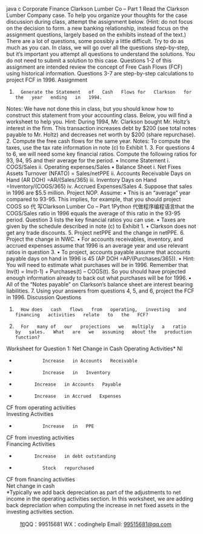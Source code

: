 java c
Corporate Finance 
Clarkson Lumber Co – Part 1
Read the Clarkson   Lumber Company case.    To   help you   organize   your   thoughts   for   the case discussion during class, attempt the   assignment   below.   (Hint:   do   not   focus   on   the decision to form. a   new   banking   relationship,   instead focus on the   assignment   questions,   largely   based on the exhibits   instead of   the   text.) There are a   lot of questions,   some   possibly   a   little   difficult. Try   to   do   as   much   as   you   can.   In class, we will go over   all the   questions   step-by-step,   but   it’s   important   you   attempt   all   questions to   understand the solutions.
You do not need to submit   a solution   to   this   case.
Questions   1-2 of this assignment are   intended   review the   concept   of   Free   Cash   Flows (FCF)   using   historical   information. Questions 3-7 are step-by-step   calculations to   project   FCF   in   1996. 
Assignment 
1.       Generate the Statement   of   Cash   Flows for   Clarkson   for   the   year   ending   in   1994.
Notes: We   have   not done this   in class,   but you   should   know   how to   construct   this statement from your accounting class.   Below, you will find   a   worksheet   to   help   you.   Hint:   During   1994,   Mr. Clarkson   bought   Mr.   Holtz’s   interest   in the firm. This transaction   increases debt   by $200   (see total   notes   payable to   Mr.   Holtz) and   decreases   net worth   by $200   (share   repurchase). 
2.       Compute the free   cash   flows   for   the   same   year.
Notes: To compute the taxes,   use the tax   rate   information   in   note   (c)   to   Exhibit   1.
3.       For questions   4   to   6,   we   will   need   some   key   financial   ratios.   Compute   the   following   ratios for 93, 94, 95   and their   average   for   the   period.
•          Income Statement
i.         COGS/Sales
ii.         Operating expenses/Sales
•          Balance Sheet
i.       Net   Fixes   Assets Turnover   (NFATO)   =   Sales/netPPE
ii.       Accounts   Receivable   Days on   Hand   (AR   DOH) =AR/(Sales/365)
iii.       Inventory   Days   on   Hand   =Inventory/(COGS/365)
iv.         Accrued   Expenses/Sales
4.       Suppose that sales   in   1996   are   $5.5   million.   Project   NOP. Assume:
•         This   is an “average” year compared to 93-95. This   implies, for   example,   that   you should   project COGS so 代 写Clarkson Lumber Co – Part 1Python
代做程序编程语言that   the   COGS/Sales   ratio   in   1996   equals the average of this   ratio   in the 93-95   period. Question   3   lists the   key   financial   ratios you   can   use. 
•         Taxes are given   by the schedule described   in   note   (c)   to   Exhibit   1.
•         Clarkson does   not get any trade   discounts.
5.         Project   netPPE and the change   in   netPPE.
6.         Project the change   in   NWC.
•          For accounts   receivables,   inventory, and accrued expenses   assume   that
1996   is an average year and   use   relevant   ratios   in   question   3.
•         To   project, accounts   payable assume that accounts   payable days   on   hand   in   1996   is 45   (AP   DOH =AP/(Purchases/365)).
•          Hint: You will   need   to estimate what   purchases   will   be   in   1996.
Remember that   Inv(t) =   Inv(t-1) +   Purchases(t) – COGS(t). So   you   should   have   projected enough   information already to   back out what   purchases   will   be for   1996.
•         All of the “Notes   payable” on Clarkson’s   balance sheet   are   interest   bearing   liabilities.
7.       Using your   answers from   questions   4,   5,   and   6,   project   the   FCF   in   1996.
Discussion Questions 
1.       How does   cash   flows   from   operating,   investing   and   financing   activities   relate   to   the   FCF?
2.       For   many of   our   projections   we   multiply   a   ratio   by   sales.   What   are   we   assuming   about the   production function?
Worksheet for Question   1:   Net Change   in   Cash Operating Activities* 
NI   
-               Increase   in Accounts   Receivable   
-               Increase   in   Inventory   
+            Increase   in Accounts   Payable    
+            Increase   in Accrued   Expenses   
CF from operating activities    
Investing Activities 
-               Increase   in   PPE
CF from investing activities    
Financing Activities 
+            Increase   in debt outstanding   
-               Stock   repurchased   
CF from financing activities    
Net change in cash   
*Typically we add   back depreciation as   part   of the   adjustments to   net   income   in   the operating activities section.   In this worksheet, we are   adding   back   depreciation   when   computing the   increase   in   net fixed assets   in the   investing activities section.





         
加QQ：99515681  WX：codinghelp  Email: 99515681@qq.com
